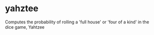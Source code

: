 # yahztee
Computes the probability of rolling a 'full house' or 'four of a kind' in the dice game, Yahtzee
